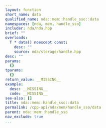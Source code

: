 ```yaml
---
layout: function
short_name: data
qualified_name: nda::mem::handle_sso::data
namespaces: [nda, mem, handle_sso]
includer: nda/nda.hpp
brief: ""
overloads:
  T * data() noexcept const:
    desc: ""
    source: nda/storage/handle.hpp
desc: ""
params:
  {}
tparams:
  {}
return_value: __MISSING__
example:
  desc: __MISSING__
  code: __MISSING__
see-also: []
title: nda::mem::handle_sso::data
permalink: /cpp-api/nda/mem/handle_sso/data
parent: nda::mem::handle_sso
nav_exclude: true
...
```



